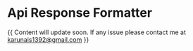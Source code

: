 # Api Response Formatter

{{ Content will update soon. If any issue please contact me at [karunais1392@gmail.com](mailto:karunais1392@gmail.com)  }}
